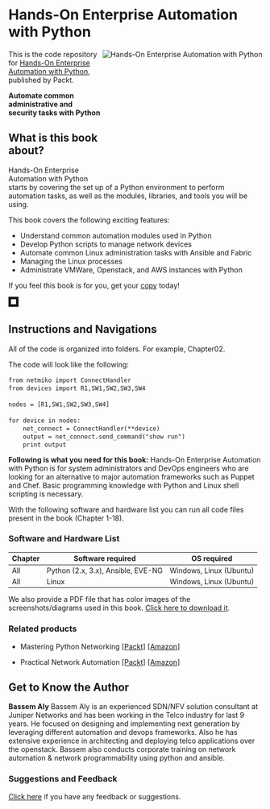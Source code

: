 # Hands-On Enterprise Automation with Python

<a href="https://www.packtpub.com/networking-and-servers/hands-enterprise-automation-python?utm_source=github&utm_medium=repository&utm_campaign=9781788998512"><img src="https://dz13w8afd47il.cloudfront.net/sites/default/files/imagecache/ppv4_main_book_cover/B10179_MockupCover_New.png" alt="Hands-On Enterprise Automation with Python" height="256px" align="right"></a>

This is the code repository for [Hands-On Enterprise Automation with Python](https://www.packtpub.com/networking-and-servers/hands-enterprise-automation-python?utm_source=github&utm_medium=repository&utm_campaign=9781788998512), published by Packt.

**Automate common administrative and security tasks with Python**

## What is this book about?
Hands-On Enterprise Automation with Python starts by covering the set up of a Python environment to perform automation tasks, as well as the modules, libraries, and tools you will be using. 

This book covers the following exciting features: 
* Understand common automation modules used in Python
* Develop Python scripts to manage network devices
* Automate common Linux administration tasks with Ansible and Fabric
* Managing the Linux processes
* Administrate VMWare, Openstack, and AWS instances with Python

If you feel this book is for you, get your [copy](https://www.amazon.com/dp/1788998510) today!

<a href="https://www.packtpub.com/?utm_source=github&utm_medium=banner&utm_campaign=GitHubBanner"><img src="https://raw.githubusercontent.com/PacktPublishing/GitHub/master/GitHub.png" 
alt="https://www.packtpub.com/" border="5" /></a>


## Instructions and Navigations
All of the code is organized into folders. For example, Chapter02.

The code will look like the following:
```
from netmiko import ConnectHandler
from devices import R1,SW1,SW2,SW3,SW4

nodes = [R1,SW1,SW2,SW3,SW4]

for device in nodes:
    net_connect = ConnectHandler(**device)
    output = net_connect.send_command("show run")
    print output
```

**Following is what you need for this book:**
Hands-On Enterprise Automation with Python is for system administrators and DevOps engineers who are looking for an alternative to major automation frameworks such as Puppet and Chef. Basic programming knowledge with Python and Linux shell scripting is necessary.

With the following software and hardware list you can run all code files present in the book (Chapter 1-18).

### Software and Hardware List

| Chapter  | Software required                   | OS required                        |
| -------- | ------------------------------------| -----------------------------------|
| All      | Python (2.x, 3.x), Ansible, EVE-NG  | Windows, Linux (Ubuntu)            |
| All      | Linux                               | Windows, Linux (Ubuntu)            |


We also provide a PDF file that has color images of the screenshots/diagrams used in this book. [Click here to download it](http://www.packtpub.com/sites/default/files/downloads/HandsOnEnterpriseAutomationwithPython_ColorImages.pdf).

### Related products <Paste books from the Other books you may enjoy section>
* Mastering Python Networking [[Packt]](https://www.packtpub.com/networking-and-servers/mastering-python-networking?utm_source=github&utm_medium=repository&utm_campaign=9781784397005) [[Amazon]](https://www.amazon.com/dp/1784397008)

* Practical Network Automation [[Packt]](https://www.packtpub.com/networking-and-servers/practical-network-automation?utm_source=github&utm_medium=repository&utm_campaign=9781788299466) [[Amazon]](https://www.amazon.com/dp/1788299469)

## Get to Know the Author
**Bassem Aly**
Bassem Aly is an experienced SDN/NFV solution consultant at Juniper Networks and has been working in the Telco industry for last 9 years. He focused on designing and implementing next generation by leveraging different automation and devops frameworks. Also he has extensive experience in architecting and deploying telco applications over the openstack. Bassem also conducts corporate training on network automation & network programmability using python and ansible.

### Suggestions and Feedback
[Click here](https://docs.google.com/forms/d/e/1FAIpQLSdy7dATC6QmEL81FIUuymZ0Wy9vH1jHkvpY57OiMeKGqib_Ow/viewform) if you have any feedback or suggestions.
